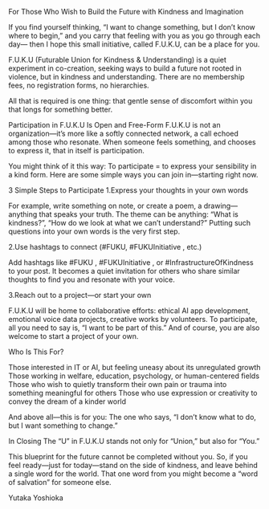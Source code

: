 For Those Who Wish to Build the Future with Kindness and Imagination

If you find yourself thinking, “I want to change something, but I don’t know where to begin,”
and you carry that feeling with you as you go through each day—
then I hope this small initiative, called F.U.K.U, can be a place for you.

F.U.K.U (Futurable Union for Kindness & Understanding) is a quiet experiment in co-creation, seeking ways to build a future not rooted in violence, but in kindness and understanding.
There are no membership fees, no registration forms, no hierarchies.

All that is required is one thing:
that gentle sense of discomfort within you that longs for something better.

Participation in F.U.K.U Is Open and Free-Form
F.U.K.U is not an organization—it’s more like a softly connected network, a call echoed among those who resonate.
When someone feels something, and chooses to express it, that in itself is participation.

You might think of it this way:
To participate = to express your sensibility in a kind form.
Here are some simple ways you can join in—starting right now.

3 Simple Steps to Participate
1.Express your thoughts in your own words

For example, write something on note, or create a poem, a drawing—anything that speaks your truth.
The theme can be anything: “What is kindness?”, “How do we look at what we can’t understand?”
Putting such questions into your own words is the very first step.

2.Use hashtags to connect (#FUKU, #FUKUInitiative , etc.)

Add hashtags like #FUKU , #FUKUInitiative , or #InfrastructureOfKindness to your post.
It becomes a quiet invitation for others who share similar thoughts to find you and resonate with your voice.

3.Reach out to a project—or start your own

F.U.K.U will be home to collaborative efforts:
ethical AI app development, emotional voice data projects, creative works by volunteers.
To participate, all you need to say is, “I want to be part of this.”
And of course, you are also welcome to start a project of your own.

Who Is This For?

Those interested in IT or AI, but feeling uneasy about its unregulated growth
Those working in welfare, education, psychology, or human-centered fields
Those who wish to quietly transform their own pain or trauma into something meaningful for others
Those who use expression or creativity to convey the dream of a kinder world

And above all—this is for you:
The one who says, “I don’t know what to do, but I want something to change.”

In Closing
The “U” in F.U.K.U stands not only for “Union,”
but also for “You.”

This blueprint for the future cannot be completed without you.
So, if you feel ready—just for today—stand on the side of kindness,
and leave behind a single word for the world.
That one word from you might become a “word of salvation” for someone else.

Yutaka Yoshioka